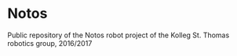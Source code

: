 # Notos
Public repository of the Notos robot project of the Kolleg St. Thomas robotics group, 2016/2017
